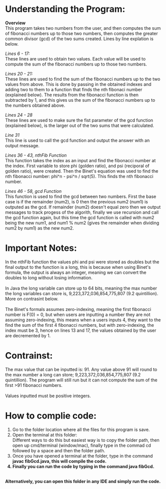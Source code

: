 # Understanding the Program:
**Overview** <br>
    This program takes two numbers from the user, and then computes the sum of fibonacci numbers up to those two numbers, then computes the greater common divisor (gcd) of the two sums created. Lines by line explation is below.

*Lines 6 - 17:* <br>
    These lines are used to obtain two values. Each value will be used to compute the sum of the fibonacci numbers up to those two numbers.

*Lines 20 - 21:* <br>
    These lines are used to find the sum of the fibonacci numbers up to the two values from above. This is done by passing in the obtained indexes and adding two to them to a function that finds the nth fibonaci number (explained below). The results from the fibonacci function is then subtracted by 1, and this gives us the sum of the fibonacci numbers up to the numbers obtained above. 

*Lines 24 - 28* <br>
    These lines are used to make sure the fist parameter of the gcd function (explained below), is the larger out of the two sums that were calculated.

*Line 31* <br>
    This line is used to call the gcd function and output the answer with an output message.

*Lines 36 - 43, nthFib Function* <br>
    This function takes the index as an input and find the fibonacci number at the index. First variable to store phi (golden ratio), and psi (reciporal of golden ratio), were created. Then the Binet's equation was used to find the nth fibonacci number: phi^n - psi^n / sqrt(5). This finds the nth fibonacci number. 

*Lines 46 - 58, gcd Function* <br>
    This function is used to find the gcd between two numbers. First the base case is if the remainder (num2), is 0 then the previous num2 (num1) is outputed as the gcd. If remainder (num2) doesn't equal zero then we output messages to track progess of the algorith, finally we use recursion and call the gcd function again, but this time the gcd function is called with num2 being the new num1, and num1 % num2 (gives the remainder when dividing num2 by num1) as the new num2. 

# Important Notes:
In the nthFib function the values phi and psi were stored as doubles but the final output to the function is a long, this is because when using Binet's formula, the output is always an integer, meaning we can convert the doubles to long without losing information. <br>
<br> In Java the long variable can store up to 64 bits, meaning the max number the long variables can store is, 9,223,372,036,854,775,807 (9.2 quintillion). More on contrasint below. <br>
<br>The Binet's formals assumes zero-indexing, meaning the first fibonacci number is F(0) = 0, but when users are inputting a number they are not assuming zero-indexing, this means when a users inputs 4, they want to the find the sum of the first 4 fibonacci numbers, but with zero-indexing, the index must be 3, hence on lines 13 and 17, the values obtained by the user are decremented by 1.

# Contrainst:
The max value that can be inputted is: 91. Any value above 91 will round to the max number a long can store; 9,223,372,036,854,775,807 (9.2 quintillion). The program will still run but it can not compute the sum of the first >91 fibonacci numbers. <br>
<br> Values inputted must be positive integers. 

# How to complie code:
1. Go to the folder location where all the files for this program is save. <br>
2. Open the terminal at this folder: <br>
Different ways to do this but easiest way is to copy the folder path, then open up cmd/terminal (window/mac), finally type in the commad cd followed by a space and then the folder path. <br>
3. Once you have opened a terminal at the folder, type in the command <b>javac fibGcd.java<b>, this will compile the code.<br>
4. Finally you can run the code by typing in the command <b>java fibGcd<b>. <br>
<br>
<b>Alternatively, you can open this folder in any IDE and simply run the code.<b>


